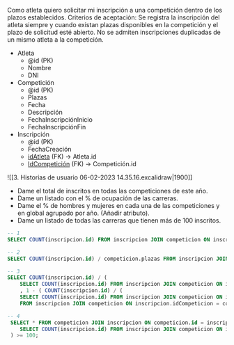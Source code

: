 Como atleta quiero solicitar mi inscripción a una competición dentro de los plazos establecidos.
	Criterios de aceptación: Se registra la inscripción del atleta siempre y cuando existan plazas disponibles en la competición y el plazo de solicitud esté abierto. No se admiten inscripciones duplicadas de un mismo atleta a la competición.

- Atleta
	- @id (PK)
	- Nombre
	- DNI
- Competición
	- @id (PK)
	- Plazas
	- Fecha
	- Descripción
	- FechaInscripciónInicio
	- FechaInscripciónFin
- Inscripción
	- @id (PK)
	- FechaCreación
	- <u>idAtleta</u> (FK) -> Atleta.id
	- <u>IdCompetición</u> (FK) -> Competición.id

![[3. Historias de usuario 06-02-2023 14.35.16.excalidraw|1900]]

- Dame el total de inscritos en todas las competiciones de este año.
- Dame un listado con el % de ocupación de las carreras.
- Dame el % de hombres y mujeres en cada una de las competiciones y en global agrupado por año. (Añadir atributo).
- Dame un listado de todas las carreras que tienen más de 100 inscritos.
```SQL
-- 1
SELECT COUNT(inscripcion.id) FROM inscripcion JOIN competicion ON inscripcion.idCompeticion = competicion.id WHERE YEAR(competicion.fecha) = YEAR(NOW()) GROUP BY competicion.id;

-- 2
SELECT COUNT(inscripcion.id) / competicion.plazas FROM inscripcion JOIN competicion ON inscripcion.idCompeticion = competicion.id GROUP BY competicion.id;

-- 3
SELECT COUNT(inscripcion.id) / (
	SELECT COUNT(inscripcion.id) FROM inscripcion JOIN competicion ON inscripcion.idCompeticion = competicion.id WHERE YEAR(competicion.fecha) = YEAR(NOW()) GROUP BY competicion.id) )
	, 1 - ( COUNT(inscripcion.id) / (
	SELECT COUNT(inscripcion.id) FROM inscripcion JOIN competicion ON inscripcion.idCompeticion = competicion.id WHERE YEAR(competicion.fecha) = YEAR(NOW()) GROUP BY competicion.id) )
	FROM inscripcion JOIN competicion ON inscripcion.idCompeticion = competicion.id GROUP BY competicion.id;

-- 4
 SELECT * FROM competicion JOIN inscripcion ON competicion.id = inscripcion.idCompeticion WHERE (  
	SELECT COUNT(inscripcion.id) FROM inscripcion JOIN competicion ON inscripcion.idCompeticion = competicion.id GROUP BY competicion.id;
 ) >= 100;
```